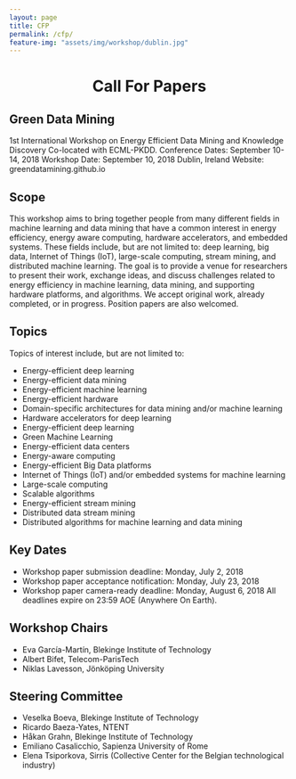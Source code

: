 ```yaml
---
layout: page
title: CFP
permalink: /cfp/
feature-img: "assets/img/workshop/dublin.jpg"
---
```

<h1 style="text-align: center">Call For Papers</h1>

## Green Data Mining
1st International Workshop on Energy Efficient Data Mining and Knowledge Discovery
Co-located with ECML-PKDD. 
Conference Dates: September 10-14, 2018 Workshop Date: September 10, 2018 Dublin, Ireland
Website: greendatamining.github.io


## Scope

This workshop aims to bring together people from many different fields in machine learning and data mining that have a common interest in energy efficiency, energy aware computing, hardware accelerators, and embedded systems. 
These fields include, but are not limited to: deep learning, big data, Internet of Things (IoT), 
large-scale computing, stream mining, and distributed machine learning. 
The goal is to provide a venue for researchers to present their work, exchange ideas, 
and discuss challenges related to energy efficiency in machine learning, data mining, 
and supporting hardware platforms, and algorithms. 
We accept original work, already completed, or in progress. Position papers are also welcomed.

## Topics

Topics of interest include, but are not limited to:
* Energy-efficient deep learning
* Energy-efficient data mining
* Energy-efficient machine learning
* Energy-efficient hardware
* Domain-specific architectures for data mining and/or machine learning
* Hardware accelerators for deep learning
* Energy-efficient deep learning
* Green Machine Learning
* Energy-efficient data centers
* Energy-aware computing
* Energy-efficient Big Data platforms
* Internet of Things (IoT) and/or embedded systems for machine learning
* Large-scale computing
* Scalable algorithms
* Energy-efficient stream mining
* Distributed data stream mining
* Distributed algorithms for machine learning and data mining

##  Key Dates

* Workshop paper submission deadline: Monday, July 2, 2018
* Workshop paper acceptance notification: Monday, July 23, 2018
* Workshop paper camera-ready deadline: Monday, August 6, 2018
All deadlines expire on 23:59 AOE (Anywhere On Earth).

## Workshop Chairs

* Eva García-Martín, Blekinge Institute of Technology
* Albert Bifet, Telecom-ParisTech
* Niklas Lavesson, Jönköping University
 
## Steering Committee

* Veselka Boeva,  Blekinge Institute of Technology
* Ricardo Baeza-Yates, NTENT
* Håkan Grahn, Blekinge Institute of Technology
* Emiliano Casalicchio, Sapienza University of Rome
* Elena Tsiporkova, Sirris (Collective Center for the Belgian technological industry)
